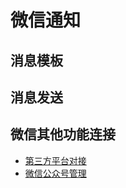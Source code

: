 # 微信通知

## 消息模板

## 消息发送

## 微信其他功能连接
- [第三方平台对接](/platform/server/starter/第三方平台对接.md#微信公众平台)
- [微信公众号管理](/platform/server/other/微信公众号管理.md)
